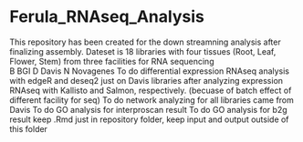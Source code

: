 # Ferula_RNAseq_Analysis
This repository has been created for the down streamning analysis after finalizing assembly.
Dateset is 18 libraries with four tissues (Root, Leaf, Flower, Stem) from three facilities for RNA sequencing  
B BGI
D Davis
N Novagenes
To do differential expression RNAseq analysis with edgeR and deseq2 just on Davis libraries after analyzing expression RNAseq with Kallisto and Salmon, respectively. (becuase of batch effect of different facility for seq)
To do network analyzing for all libraries came from Davis
To do GO analysis for interproscan result
To do GO analysis for b2g result
keep .Rmd just in repository folder, keep input and output outside of this folder
